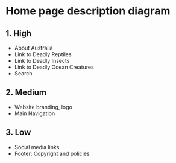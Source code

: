 # Home page description diagram

## 1. High

- About Australia
- Link to Deadly Reptiles
- Link to Deadly Insects
- Link to Deadly Ocean Creatures
- Search

## 2. Medium

- Website branding, logo
- Main Navigation

## 3. Low

- Social media links
- Footer: Copyright and policies